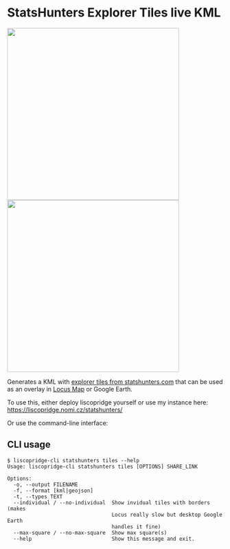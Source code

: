 # StatsHunters Explorer Tiles live KML

<a href="https://user-images.githubusercontent.com/300342/114571388-8bc1c680-9c6e-11eb-856d-5bd567d9db27.png"><img src="https://user-images.githubusercontent.com/300342/114571388-8bc1c680-9c6e-11eb-856d-5bd567d9db27.png" height="400"></a>
<a href="https://user-images.githubusercontent.com/300342/114571408-8e242080-9c6e-11eb-9f61-0dbc721b5805.png"><img src="https://user-images.githubusercontent.com/300342/114571408-8e242080-9c6e-11eb-9f61-0dbc721b5805.png" height="400"></a>

Generates a KML with <a href="https://www.statshunters.com/faq-10-what-are-explorer-tiles">explorer tiles from statshunters.com</a> that can be used as an overlay in <a href="https://www.locusmap.app/">Locus Map</a> or Google Earth.

To use this, either deploy liscopridge yourself or use my instance here: <https://liscopridge.nomi.cz/statshunters/>

Or use the command-line interface:

## CLI usage

    $ liscopridge-cli statshunters tiles --help
    Usage: liscopridge-cli statshunters tiles [OPTIONS] SHARE_LINK
    
    Options:
      -o, --output FILENAME
      -f, --format [kml|geojson]
      -t, --types TEXT
      --individual / --no-individual  Show invidual tiles with borders (makes
                                      Locus really slow but desktop Google Earth
                                      handles it fine)
      --max-square / --no-max-square  Show max square(s)
      --help                          Show this message and exit.
